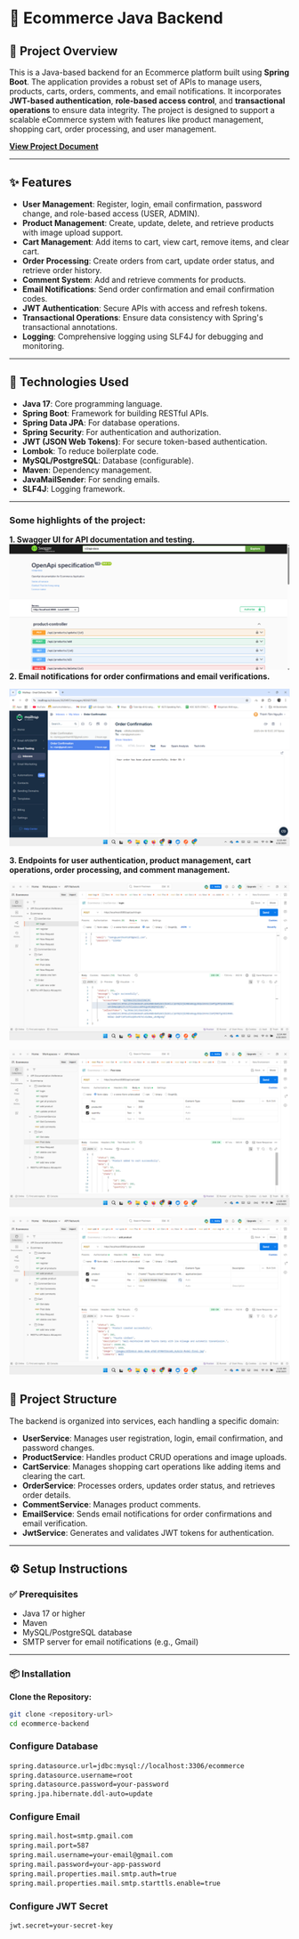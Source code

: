 # 🛒 Ecommerce Java Backend

## 📖 Project Overview

This is a Java-based backend for an Ecommerce platform built using **Spring Boot**. The application provides a robust set of APIs to manage users, products, carts, orders, comments, and email notifications. It incorporates **JWT-based authentication**, **role-based access control**, and **transactional operations** to ensure data integrity. The project is designed to support a scalable eCommerce system with features like product management, shopping cart, order processing, and user management.

[**View Project Document**](document/Project_document.pdf)

---

## ✨ Features

- **User Management**: Register, login, email confirmation, password change, and role-based access (USER, ADMIN).
- **Product Management**: Create, update, delete, and retrieve products with image upload support.
- **Cart Management**: Add items to cart, view cart, remove items, and clear cart.
- **Order Processing**: Create orders from cart, update order status, and retrieve order history.
- **Comment System**: Add and retrieve comments for products.
- **Email Notifications**: Send order confirmation and email confirmation codes.
- **JWT Authentication**: Secure APIs with access and refresh tokens.
- **Transactional Operations**: Ensure data consistency with Spring's transactional annotations.
- **Logging**: Comprehensive logging using SLF4J for debugging and monitoring.

---

## 🧰 Technologies Used

- **Java 17**: Core programming language.
- **Spring Boot**: Framework for building RESTful APIs.
- **Spring Data JPA**: For database operations.
- **Spring Security**: For authentication and authorization.
- **JWT (JSON Web Tokens)**: For secure token-based authentication.
- **Lombok**: To reduce boilerplate code.
- **MySQL/PostgreSQL**: Database (configurable).
- **Maven**: Dependency management.
- **JavaMailSender**: For sending emails.
- **SLF4J**: Logging framework.

---

### Some highlights of the project:
**1. Swagger UI for API documentation and testing.**
![](./assets/Swagger-ui.png)
**2. Email notifications for order confirmations and email verifications.**

![](./assets/Email-sender.png)

**3. Endpoints for user authentication, product management, cart operations, order processing, and comment management.**

![](./assets/endpoint1.png)

![](./assets/endpoint4.png)

![](./assets/endpoint5.png)



## 📁 Project Structure

The backend is organized into services, each handling a specific domain:

- **UserService**: Manages user registration, login, email confirmation, and password changes.
- **ProductService**: Handles product CRUD operations and image uploads.
- **CartService**: Manages shopping cart operations like adding items and clearing the cart.
- **OrderService**: Processes orders, updates order status, and retrieves order details.
- **CommentService**: Manages product comments.
- **EmailService**: Sends email notifications for order confirmations and email verification.
- **JwtService**: Generates and validates JWT tokens for authentication.

---

## ⚙️ Setup Instructions

### ✅ Prerequisites

- Java 17 or higher
- Maven
- MySQL/PostgreSQL database
- SMTP server for email notifications (e.g., Gmail)

---

### 📦 Installation

**Clone the Repository:**
```bash
git clone <repository-url>
cd ecommerce-backend
```

### Configure Database
```bash
spring.datasource.url=jdbc:mysql://localhost:3306/ecommerce
spring.datasource.username=root
spring.datasource.password=your-password
spring.jpa.hibernate.ddl-auto=update
```
### Configure Email
```bash
spring.mail.host=smtp.gmail.com
spring.mail.port=587
spring.mail.username=your-email@gmail.com
spring.mail.password=your-app-password
spring.mail.properties.mail.smtp.auth=true
spring.mail.properties.mail.smtp.starttls.enable=true
```
### Configure JWT Secret
```bash
jwt.secret=your-secret-key
```
